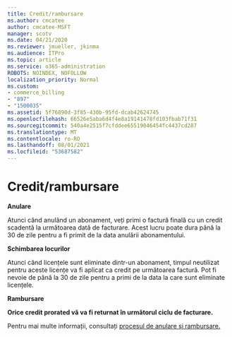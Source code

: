 ```yaml
---
title: Credit/rambursare
ms.author: cmcatee
author: cmcatee-MSFT
manager: scotv
ms.date: 04/21/2020
ms.reviewer: jmueller, jkinma
ms.audience: ITPro
ms.topic: article
ms.service: o365-administration
ROBOTS: NOINDEX, NOFOLLOW
localization_priority: Normal
ms.custom:
- commerce_billing
- "897"
- "1500035"
ms.assetid: 5f76890d-3f85-430b-95fd-dcab42624745
ms.openlocfilehash: 66526e5aba6d4f4e8a19141478fd103fbab71f31
ms.sourcegitcommit: 540a4e2515f7cfddee65519046454fc4437cd287
ms.translationtype: MT
ms.contentlocale: ro-RO
ms.lasthandoff: 08/01/2021
ms.locfileid: "53687582"
---
```

# <a name="creditrefund"></a>Credit/rambursare

**Anulare**
  
Atunci când anulând un abonament, veți primi o factură finală cu un credit scadentă la următoarea dată de facturare. Acest lucru poate dura până la 30 de zile pentru a fi primit de la data anulării abonamentului.
  
**Schimbarea locurilor**
  
Atunci când licențele sunt eliminate dintr-un abonament, timpul neutilizat pentru aceste licențe va fi aplicat ca credit pe următoarea factură. Pot fi nevoie de până la 30 de zile pentru a primi de la data la care sunt eliminate licențele.

**Rambursare**

**Orice credit prorated vă va fi returnat în următorul ciclu de facturare.**

Pentru mai multe informații, consultați [procesul de anulare și rambursare.](/microsoft-365/commerce/subscriptions/cancel-your-subscription) 
